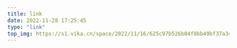 ```yaml
---
title: link
date: 2022-11-28 17:25:45
type: "link"
top_img: https://s1.vika.cn/space/2022/11/16/625c97b526b04f8bb49bf37a34814e02
---
```

